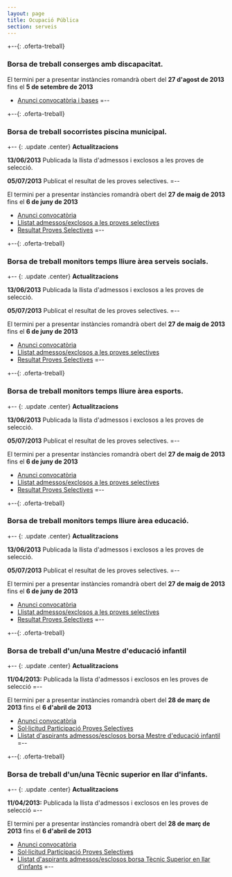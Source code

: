 ```yaml
---
layout: page
title: Ocupació Pública
section: serveis
---
```



+--{: .oferta-treball}

### Borsa de treball conserges amb discapacitat.


El termini per a presentar instàncies romandrà obert del **27 d'agost de 2013** fins el **5 de setembre de 2013**

* [Anunci convocatòria i bases](/pdf/personal/20130829-borsa-treball-conserge/bases-val.pdf)
=--

+--{: .oferta-treball}

### Borsa de treball socorristes piscina municipal.

+-- {: .update .center}
**Actualitzacions**

**13/06/2013** Publicada la llista d'admessos i exclosos a les proves de selecció.

**05/07/2013** Publicat el resultat de les proves selectives.
=--

El termini per a presentar instàncies romandrà obert del **27 de maig de 2013** fins el **6 de juny de 2013**

* [Anunci convocatòria](/pdf/personal/20130527-borsatreball-socorrista-piscina-municipal/anunci-convocatoria.pdf)
* [Llistat admessos/exclosos a les proves selectives](/pdf/personal/20130527-borsatreball-socorrista-piscina-municipal/anunci-llistat-admessos-exclosos.pdf)
* [Resultat Proves Selectives](/pdf/personal/20130527-borsatreball-socorrista-piscina-municipal/resultat-proves-selectives.pdf)
=--

+--{: .oferta-treball}

### Borsa de treball monitors temps lliure àrea serveis socials.

+-- {: .update .center}
**Actualitzacions**

**13/06/2013** Publicada la llista d'admessos i exclosos a les proves de selecció.

**05/07/2013** Publicat el resultat de les proves selectives.
=--

El termini per a presentar instàncies romandrà obert del **27 de maig de 2013** fins el **6 de juny de 2013**

* [Anunci convocatòria](/pdf/personal/20130527-borsatreball-monitor-temps-lliure-area-serveis-socials/anunci-convocatoria.pdf)
* [Llistat admessos/exclosos a les proves selectives](/pdf/personal/20130527-borsatreball-monitor-temps-lliure-area-serveis-socials/anunci-llistat-admessos-exclosos.pdf)
* [Resultat Proves Selectives](/pdf/personal/20130527-borsatreball-monitor-temps-lliure-area-serveis-socials/resultat-proves-selectives.pdf)
=--

+--{: .oferta-treball}

### Borsa de treball monitors temps lliure àrea esports.

+-- {: .update .center}
**Actualitzacions**

**13/06/2013** Publicada la llista d'admessos i exclosos a les proves de selecció.

**05/07/2013** Publicat el resultat de les proves selectives.
=--

El termini per a presentar instàncies romandrà obert del **27 de maig de 2013** fins el **6 de juny de 2013**

* [Anunci convocatòria](/pdf/personal/20130527-borsatreball-monitor-temps-lliure-area-esports/anunci-convocatoria.pdf)
* [Llistat admessos/exclosos a les proves selectives](/pdf/personal/20130527-borsatreball-monitor-temps-lliure-area-esports/anunci-llistat-admessos-exclosos.pdf)
* [Resultat Proves Selectives](/pdf/personal/20130527-borsatreball-monitor-temps-lliure-area-esports/resultat-proves-selectives.pdf)
=--

+--{: .oferta-treball}

### Borsa de treball monitors temps lliure àrea educació.

+-- {: .update .center}
**Actualitzacions**

**13/06/2013** Publicada la llista d'admessos i exclosos a les proves de selecció.

**05/07/2013** Publicat el resultat de les proves selectives.
=--

El termini per a presentar instàncies romandrà obert del **27 de maig de 2013** fins el **6 de juny de 2013**

* [Anunci convocatòria](/pdf/personal/20130527-borsatreball-monitor-temps-lliure-area-educacio/anunci-convocatoria.pdf)
* [Llistat admessos/exclosos a les proves selectives](/pdf/personal/20130527-borsatreball-monitor-temps-lliure-area-educacio/anunci-llistat-admessos-exclosos.pdf)
* [Resultat Proves Selectives](/pdf/personal/20130527-borsatreball-monitor-temps-lliure-area-educacioresultat-proves-selectivesexclosos.pdf)
=--

+--{: .oferta-treball}

### Borsa de treball d'un/una Mestre d'educació infantil

+-- {: .update .center}
**Actualitzacions**

**11/04/2013:** Publicada la llista d'admessos i exclosos en les proves de selecció
=--

El termini per a presentar instàncies romandrà obert del **28 de març de 2013** fins el **6 d'abril de 2013**

* [Anunci convocatòria](/pdf/personal/20130328_borsatreball_mestre_infantil/anunci_convocatoria.pdf)
* [Sol·licitud Participació Proves Selectives](/pdf/personal/INSTANCIA_BORSES_TREBALL.pdf.pdf)
* [Llistat d'aspirants admessos/esclosos borsa Mestre d'educació infantil](/pdf/personal/20130328_borsatreball_mestre_infantil/anunci_llista.pdf)
=--

+--{: .oferta-treball}
### Borsa de treball d'un/una Tècnic superior en llar d'infants.

+-- {: .update .center}
**Actualitzacions**

**11/04/2013:** Publicada la llista d'admessos i exclosos en les proves de selecció
=--

El termini per a presentar instàncies romandrà obert del **28 de març de 2013** fins el **6 d'abril de 2013**

* [Anunci convocatòria](/pdf/personal/20130328_borsatreball_tecnic_llar_infants/anunci_convocatoria.pdf)
* [Sol·licitud Participació Proves Selectives](/pdf/personal/INSTANCIA_BORSES_TREBALL.pdf.pdf)
* [Llistat d'aspirants admessos/esclosos borsa Tècnic Superior en llar d'infants](/pdf/personal/20130328_borsatreball_tecnic_llar_infants/anunci_llista.pdf)
=--